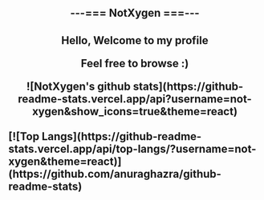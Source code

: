 <h2 align=center>
  ---=== NotXygen ===---
<h2>

<p align=center>
  Hello, Welcome to my profile
<p align=center>
  Feel free to browse :) 
<p>
 
<div align=center>![NotXygen's github stats](https://github-readme-stats.vercel.app/api?username=not-xygen&show_icons=true&theme=react)</div>
<br>
[![Top Langs](https://github-readme-stats.vercel.app/api/top-langs/?username=not-xygen&theme=react)](https://github.com/anuraghazra/github-readme-stats)
